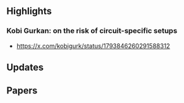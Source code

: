 ## Highlights

### Kobi Gurkan: on the risk of circuit-specific setups
- https://x.com/kobigurk/status/1793846260291588312

## Updates

## Papers
